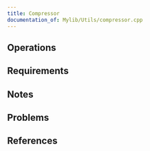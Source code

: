 ```yaml
---
title: Compressor
documentation_of: Mylib/Utils/compressor.cpp
---
```


## Operations

## Requirements

## Notes

## Problems

## References
